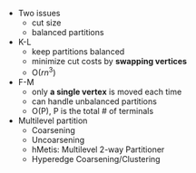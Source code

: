 * Two issues
	* cut size
	* balanced partitions
* K-L
	* keep partitions balanced
	* minimize cut costs by **swapping vertices**
	* O($rn^3$)
* F-M
	* only **a single vertex** is moved each time
	* can handle unbalanced partitions
	* O(P), P is the total # of terminals
* Multilevel partition
	* Coarsening
	* Uncoarsening
	* hMetis: Multilevel 2-way Partitioner
	* Hyperedge Coarsening/Clustering
